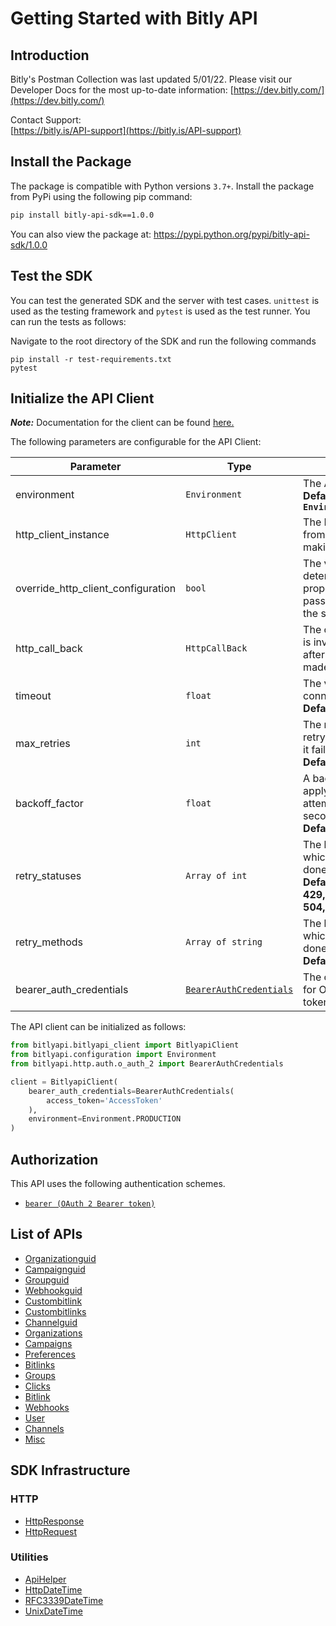 
# Getting Started with Bitly API

## Introduction

Bitly's Postman Collection was last updated 5/01/22. Please visit our Developer Docs for the most up-to-date information: [https://dev.bitly.com/](https://dev.bitly.com/)

Contact Support:  
[https://bitly.is/API-support](https://bitly.is/API-support)

## Install the Package

The package is compatible with Python versions `3.7+`.
Install the package from PyPi using the following pip command:

```bash
pip install bitly-api-sdk==1.0.0
```

You can also view the package at:
https://pypi.python.org/pypi/bitly-api-sdk/1.0.0

## Test the SDK

You can test the generated SDK and the server with test cases. `unittest` is used as the testing framework and `pytest` is used as the test runner. You can run the tests as follows:

Navigate to the root directory of the SDK and run the following commands

```
pip install -r test-requirements.txt
pytest
```

## Initialize the API Client

**_Note:_** Documentation for the client can be found [here.](https://www.github.com/MuHamza30/bitly-api-python-sdk/tree/1.0.0/doc/client.md)

The following parameters are configurable for the API Client:

| Parameter | Type | Description |
|  --- | --- | --- |
| environment | `Environment` | The API environment. <br> **Default: `Environment.PRODUCTION`** |
| http_client_instance | `HttpClient` | The Http Client passed from the sdk user for making requests |
| override_http_client_configuration | `bool` | The value which determines to override properties of the passed Http Client from the sdk user |
| http_call_back | `HttpCallBack` | The callback value that is invoked before and after an HTTP call is made to an endpoint |
| timeout | `float` | The value to use for connection timeout. <br> **Default: 60** |
| max_retries | `int` | The number of times to retry an endpoint call if it fails. <br> **Default: 0** |
| backoff_factor | `float` | A backoff factor to apply between attempts after the second try. <br> **Default: 2** |
| retry_statuses | `Array of int` | The http statuses on which retry is to be done. <br> **Default: [408, 413, 429, 500, 502, 503, 504, 521, 522, 524]** |
| retry_methods | `Array of string` | The http methods on which retry is to be done. <br> **Default: ['GET', 'PUT']** |
| bearer_auth_credentials | [`BearerAuthCredentials`](https://www.github.com/MuHamza30/bitly-api-python-sdk/tree/1.0.0/doc/auth/oauth-2-bearer-token.md) | The credential object for OAuth 2 Bearer token |

The API client can be initialized as follows:

```python
from bitlyapi.bitlyapi_client import BitlyapiClient
from bitlyapi.configuration import Environment
from bitlyapi.http.auth.o_auth_2 import BearerAuthCredentials

client = BitlyapiClient(
    bearer_auth_credentials=BearerAuthCredentials(
        access_token='AccessToken'
    ),
    environment=Environment.PRODUCTION
)
```

## Authorization

This API uses the following authentication schemes.

* [`bearer (OAuth 2 Bearer token)`](https://www.github.com/MuHamza30/bitly-api-python-sdk/tree/1.0.0/doc/auth/oauth-2-bearer-token.md)

## List of APIs

* [Organizationguid](https://www.github.com/MuHamza30/bitly-api-python-sdk/tree/1.0.0/doc/controllers/organizationguid.md)
* [Campaignguid](https://www.github.com/MuHamza30/bitly-api-python-sdk/tree/1.0.0/doc/controllers/campaignguid.md)
* [Groupguid](https://www.github.com/MuHamza30/bitly-api-python-sdk/tree/1.0.0/doc/controllers/groupguid.md)
* [Webhookguid](https://www.github.com/MuHamza30/bitly-api-python-sdk/tree/1.0.0/doc/controllers/webhookguid.md)
* [Custombitlink](https://www.github.com/MuHamza30/bitly-api-python-sdk/tree/1.0.0/doc/controllers/custombitlink.md)
* [Custombitlinks](https://www.github.com/MuHamza30/bitly-api-python-sdk/tree/1.0.0/doc/controllers/custombitlinks.md)
* [Channelguid](https://www.github.com/MuHamza30/bitly-api-python-sdk/tree/1.0.0/doc/controllers/channelguid.md)
* [Organizations](https://www.github.com/MuHamza30/bitly-api-python-sdk/tree/1.0.0/doc/controllers/organizations.md)
* [Campaigns](https://www.github.com/MuHamza30/bitly-api-python-sdk/tree/1.0.0/doc/controllers/campaigns.md)
* [Preferences](https://www.github.com/MuHamza30/bitly-api-python-sdk/tree/1.0.0/doc/controllers/preferences.md)
* [Bitlinks](https://www.github.com/MuHamza30/bitly-api-python-sdk/tree/1.0.0/doc/controllers/bitlinks.md)
* [Groups](https://www.github.com/MuHamza30/bitly-api-python-sdk/tree/1.0.0/doc/controllers/groups.md)
* [Clicks](https://www.github.com/MuHamza30/bitly-api-python-sdk/tree/1.0.0/doc/controllers/clicks.md)
* [Bitlink](https://www.github.com/MuHamza30/bitly-api-python-sdk/tree/1.0.0/doc/controllers/bitlink.md)
* [Webhooks](https://www.github.com/MuHamza30/bitly-api-python-sdk/tree/1.0.0/doc/controllers/webhooks.md)
* [User](https://www.github.com/MuHamza30/bitly-api-python-sdk/tree/1.0.0/doc/controllers/user.md)
* [Channels](https://www.github.com/MuHamza30/bitly-api-python-sdk/tree/1.0.0/doc/controllers/channels.md)
* [Misc](https://www.github.com/MuHamza30/bitly-api-python-sdk/tree/1.0.0/doc/controllers/misc.md)

## SDK Infrastructure

### HTTP

* [HttpResponse](https://www.github.com/MuHamza30/bitly-api-python-sdk/tree/1.0.0/doc/http-response.md)
* [HttpRequest](https://www.github.com/MuHamza30/bitly-api-python-sdk/tree/1.0.0/doc/http-request.md)

### Utilities

* [ApiHelper](https://www.github.com/MuHamza30/bitly-api-python-sdk/tree/1.0.0/doc/api-helper.md)
* [HttpDateTime](https://www.github.com/MuHamza30/bitly-api-python-sdk/tree/1.0.0/doc/http-date-time.md)
* [RFC3339DateTime](https://www.github.com/MuHamza30/bitly-api-python-sdk/tree/1.0.0/doc/rfc3339-date-time.md)
* [UnixDateTime](https://www.github.com/MuHamza30/bitly-api-python-sdk/tree/1.0.0/doc/unix-date-time.md)

